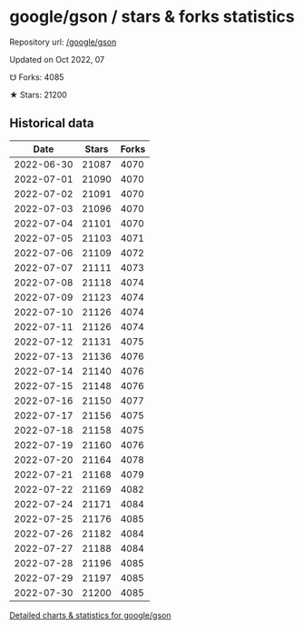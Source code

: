 # google/gson / stars & forks statistics

Repository url: [/google/gson](https://github.com/google/gson)

Updated on Oct 2022, 07

☋ Forks: 4085

★ Stars: 21200

## Historical data
| Date | Stars | Forks |
|------|-------|-------|
| 2022-06-30 | 21087 | 4070 | 
| 2022-07-01 | 21090 | 4070 | 
| 2022-07-02 | 21091 | 4070 | 
| 2022-07-03 | 21096 | 4070 | 
| 2022-07-04 | 21101 | 4070 | 
| 2022-07-05 | 21103 | 4071 | 
| 2022-07-06 | 21109 | 4072 | 
| 2022-07-07 | 21111 | 4073 | 
| 2022-07-08 | 21118 | 4074 | 
| 2022-07-09 | 21123 | 4074 | 
| 2022-07-10 | 21126 | 4074 | 
| 2022-07-11 | 21126 | 4074 | 
| 2022-07-12 | 21131 | 4075 | 
| 2022-07-13 | 21136 | 4076 | 
| 2022-07-14 | 21140 | 4076 | 
| 2022-07-15 | 21148 | 4076 | 
| 2022-07-16 | 21150 | 4077 | 
| 2022-07-17 | 21156 | 4075 | 
| 2022-07-18 | 21158 | 4075 | 
| 2022-07-19 | 21160 | 4076 | 
| 2022-07-20 | 21164 | 4078 | 
| 2022-07-21 | 21168 | 4079 | 
| 2022-07-22 | 21169 | 4082 | 
| 2022-07-24 | 21171 | 4084 | 
| 2022-07-25 | 21176 | 4085 | 
| 2022-07-26 | 21182 | 4084 | 
| 2022-07-27 | 21188 | 4084 | 
| 2022-07-28 | 21196 | 4085 | 
| 2022-07-29 | 21197 | 4085 | 
| 2022-07-30 | 21200 | 4085 | 


[Detailed charts & statistics for google/gson](https://reviewgithub.com/rep/google/gson)
